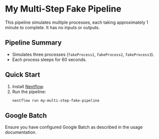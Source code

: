 # My Multi-Step Fake Pipeline

This pipeline simulates multiple processes, each taking approximately 1 minute to complete. It has no inputs or outputs.

## Pipeline Summary

- Simulates three processes (`fakeProcess1`, `fakeProcess2`, `fakeProcess3`).
- Each process sleeps for 60 seconds.

## Quick Start

1. Install [Nextflow](https://www.nextflow.io/).
2. Run the pipeline:
    ```bash
    nextflow run my-multi-step-fake-pipeline
    ```

## Google Batch

Ensure you have configured Google Batch as described in the usage documentation.
